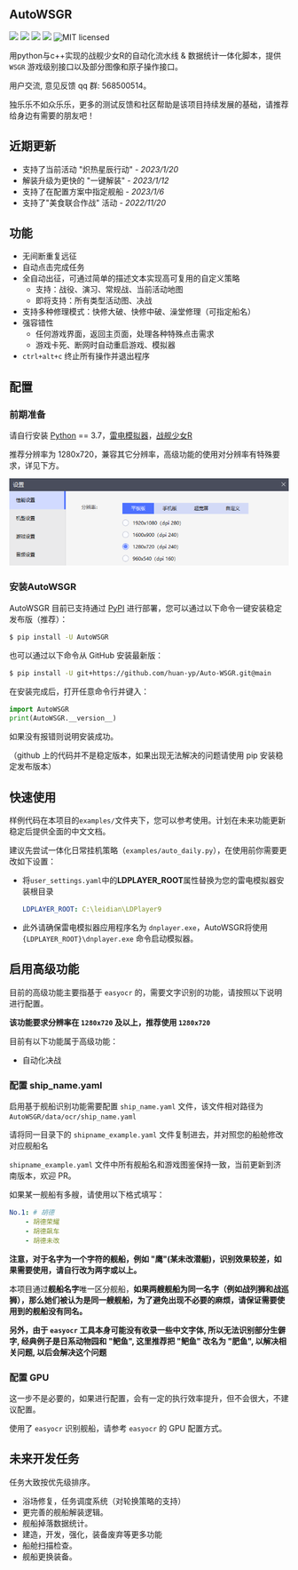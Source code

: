 ## AutoWSGR

![](https://img.shields.io/github/repo-size/huan-yp/Auto-WSGR) ![](https://img.shields.io/pypi/v/AutoWSGR) ![](https://img.shields.io/pypi/dm/AutoWSGR) ![](https://img.shields.io/github/issues/huan-yp/Auto-WSGR) ![MIT licensed](https://img.shields.io/badge/license-MIT-brightgreen.svg)

用python与c++实现的战舰少女R的自动化流水线 & 数据统计一体化脚本，提供 `WSGR` 游戏级别接口以及部分图像和原子操作接口。

用户交流, 意见反馈 qq 群:  568500514。

独乐乐不如众乐乐，更多的测试反馈和社区帮助是该项目持续发展的基础，请推荐给身边有需要的朋友吧！

## 近期更新

- 支持了当前活动 "炽热星辰行动" - *2023/1/20*
- 解装升级为更快的 "一键解装" - *2023/1/12*
- 支持了在配置方案中指定舰船 - *2023/1/6*
- 支持了"美食联合作战" 活动 - *2022/11/20*


## 功能

- 无间断重复远征
- 自动点击完成任务
- 全自动出征，可通过简单的描述文本实现高可复用的自定义策略
  - 支持：战役、演习、常规战、当前活动地图
  - 即将支持：所有类型活动图、决战
- 支持多种修理模式：快修大破、快修中破、澡堂修理（可指定船名）
- 强容错性
  - 任何游戏界面，返回主页面，处理各种特殊点击需求
  - 游戏卡死、断网时自动重启游戏、模拟器
- `ctrl+alt+c` 终止所有操作并退出程序

## 配置

### 前期准备


请自行安装 [Python](https://www.python.org/) == 3.7，[雷电模拟器](https://www.ldmnq.com/)，[战舰少女R](http://www.jianniang.com/)

推荐分辨率为 1280x720，兼容其它分辨率，高级功能的使用对分辨率有特殊要求，详见下方。

![image-20221006213603676](.assets/LeidianResolution.png)

### 安装AutoWSGR

AutoWSGR 目前已支持通过 [PyPI](https://pypi.org/project/AutoWSGR/) 进行部署，您可以通过以下命令一键安装稳定发布版（推荐）：

```bash
$ pip install -U AutoWSGR
```

也可以通过以下命令从 GitHub 安装最新版：

```bash
$ pip install -U git+https://github.com/huan-yp/Auto-WSGR.git@main
```

在安装完成后，打开任意命令行并键入：

```python
import AutoWSGR
print(AutoWSGR.__version__)
```

如果没有报错则说明安装成功。

（github 上的代码并不是稳定版本，如果出现无法解决的问题请使用 pip 安装稳定发布版本）

## 快速使用

样例代码在本项目的`examples/`文件夹下，您可以参考使用。计划在未来功能更新稳定后提供全面的中文文档。

建议先尝试一体化日常挂机策略（`examples/auto_daily.py`），在使用前你需要更改如下设置：

- 将`user_settings.yaml`中的**LDPLAYER_ROOT**属性替换为您的雷电模拟器安装根目录

  ```yaml
  LDPLAYER_ROOT: C:\leidian\LDPlayer9
  ```

- 此外请确保雷电模拟器应用程序名为 `dnplayer.exe`，AutoWSGR将使用 `{LDPLAYER_ROOT}\dnplayer.exe` 命令启动模拟器。

## 启用高级功能

目前的高级功能主要指基于 `easyocr` 的，需要文字识别的功能，请按照以下说明进行配置。

**该功能要求分辨率在 `1280x720` 及以上，推荐使用 `1280x720`**

目前有以下功能属于高级功能：

- 自动化决战

### 配置 ship_name.yaml

启用基于舰船识别功能需要配置 `ship_name.yaml` 文件，该文件相对路径为 `AutoWSGR/data/ocr/ship_name.yaml`

请将同一目录下的 `shipname_example.yaml` 文件复制进去，并对照您的船舱修改对应舰船名

`shipname_example.yaml` 文件中所有舰船名和游戏图鉴保持一致，当前更新到济南版本，欢迎 PR。

如果某一舰船有多艘，请使用以下格式填写：

```yaml
No.1: # 胡德
	- 胡德荣耀
	- 胡德飙车
	- 胡德未改
```

**注意，对于名字为一个字符的舰船，例如 "鹰"(某未改潜艇)，识别效果较差，如果需要使用，请自行改为两字或以上。**

本项目通过**舰船名字**唯一区分舰船，**如果两艘舰船为同一名字（例如战列狮和战巡狮），那么她们被认为是同一艘舰船，为了避免出现不必要的麻烦，请保证需要使用到的舰船没有同名。**

**另外，由于 `easyocr` 工具本身可能没有收录一些中文字体, 所以无法识别部分生僻字, 经典例子是日系动物园和 "鲃鱼", 这里推荐把 "鲃鱼" 改名为 "肥鱼", 以解决相关问题, 以后会解决这个问题**

### 配置 GPU

这一步不是必要的，如果进行配置，会有一定的执行效率提升，但不会很大，不建议配置。

使用了 `easyocr` 识别舰船，请参考 `easyocr` 的 GPU 配置方式。

## 未来开发任务

任务大致按优先级排序。 
- 浴场修复，任务调度系统（对轮换策略的支持）
- 更完善的舰船解装逻辑。
- 舰船掉落数据统计。
- 建造，开发，强化，装备废弃等更多功能
- 船舱扫描检查。
- 舰船更换装备。
